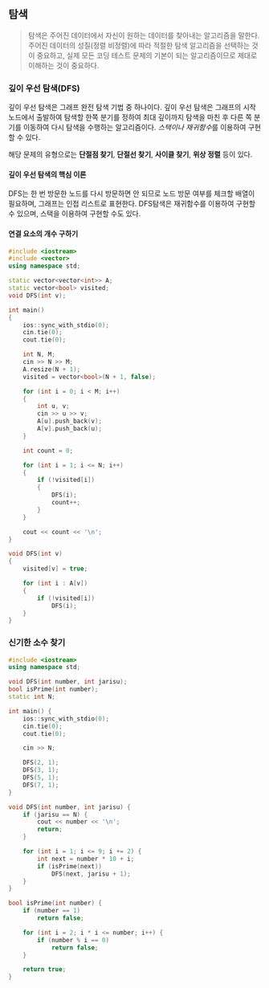 ## 탐색

> 탐색은 주어진 데이터에서 자신이 원하는 데이터를 찾아내는 알고리즘을 말한다. 주어진 데이터의 성질(정렬 비정렬)에 따라 적절한 탐색 알고리즘을 선택하는 것이 중요하고, 실제 모든 코딩 테스트 문제의 기본이 되는 알고리즘이므로 제대로 이해하는 것이 중요하다.

### 깊이 우선 탐색(DFS)

깊이 우선 탐색은 그래프 완전 탐색 기법 중 하나이다. 깊이 우선 탐색은 그래프의 시작 노드에서 출발하여 탐색할 한쪽 분기를 정하여 최대 깊이까지 탐색을 마친 후 다른 쪽 분기를 이동하여 다시 탐색을 수행하는 알고리즘이다. *스택이나 재귀함수*를 이용하여 구현할 수 있다.

해당 문제의 유형으로는 **단절점 찾기**, **단절선 찾기**, **사이클 찾기**, **위상 정렬** 등이 있다.

#### 깊이 우선 탐색의 핵심 이론

DFS는 한 번 방문한 노드를 다시 방문하면 안 되므로 노드 방문 여부를 체크할 배열이 필요하며, 그래프는 인접 리스트로 표현한다. DFS탐색은 재귀함수를 이용하여 구현할 수 있으며, 스택을 이용하여 구현할 수도 있다.

#### 연결 요소의 개수 구하기

```cpp
#include <iostream>
#include <vector>
using namespace std;

static vector<vector<int>> A;
static vector<bool> visited;
void DFS(int v);

int main()
{
	ios::sync_with_stdio(0);
	cin.tie(0);
	cout.tie(0);

	int N, M;
	cin >> N >> M;
	A.resize(N + 1);
	visited = vector<bool>(N + 1, false);

	for (int i = 0; i < M; i++)
	{
		int u, v;
		cin >> u >> v;
		A[u].push_back(v);
		A[v].push_back(u);
	}

	int count = 0;

	for (int i = 1; i <= N; i++)
	{
		if (!visited[i])
		{
			DFS(i);
			count++;
		}
	}

	cout << count << '\n';
}

void DFS(int v)
{
	visited[v] = true;

	for (int i : A[v])
	{
		if (!visited[i])
			DFS(i);
	}
}
```

### 신기한 소수 찾기

```cpp
#include <iostream>
using namespace std;

void DFS(int number, int jarisu);
bool isPrime(int number);
static int N;

int main() {
	ios::sync_with_stdio(0);
	cin.tie(0);
	cout.tie(0);

	cin >> N;

	DFS(2, 1);
	DFS(3, 1);
	DFS(5, 1);
	DFS(7, 1);
}

void DFS(int number, int jarisu) {
	if (jarisu == N) {
		cout << number << '\n';
		return;
	}

	for (int i = 1; i <= 9; i += 2) {
		int next = number * 10 + i;
		if (isPrime(next))
			DFS(next, jarisu + 1);
	}
}

bool isPrime(int number) {
	if (number == 1)
		return false;

	for (int i = 2; i * i <= number; i++) {
		if (number % i == 0)
			return false;
	}

	return true;
}
```

